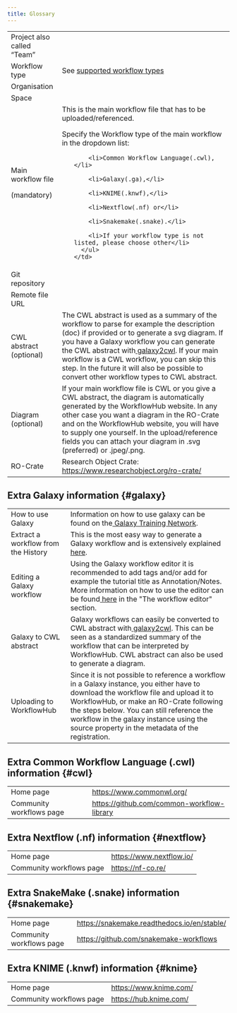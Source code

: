 ```yaml
---
title: Glossary
---
```


<table>
  <tr id="team">
    <td>Project also called “Team”
    </td>
    <td>
    </td>
  </tr>
  <tr id="workflow-type">
    <td>Workflow type
    </td>
    <td>
        See <a href="{{ '/docs/supported-workflow-types' | relative_url }}">supported workflow types</a>
    </td>
  </tr>
  <tr id="organisation">
    <td>Organisation
    </td>
    <td>
    </td>
  </tr>
  <tr id="space">
    <td>Space
    </td>
    <td>
    </td>
  </tr>
  <tr id="main-workflow">
    <td>Main workflow file
      <p>
        (mandatory)</p>
    </td>
    <td>This is the main workflow file that has to be uploaded/referenced.
      <p>
        Specify the Workflow type of the main workflow in the dropdown list:</p>
      <ul>

        <li>Common Workflow Language(.cwl),</li>

        <li>Galaxy(.ga),</li>

        <li>KNIME(.knwf),</li>

        <li>Nextflow(.nf) or</li>

        <li>Snakemake(.snake).</li>

        <li>If your workflow type is not listed, please choose other</li>
      </ul>
    </td>
  </tr>
  <tr id="git-repository">
    <td>Git repository
    </td>
    <td>
    </td>
  </tr>
  <tr id="remote-file-url">
    <td>Remote file URL
    </td>
    <td>
    </td>
  </tr>
  <tr id="abstract-cwl">
    <td>CWL abstract
      <br>(optional)
    </td>
    <td>The CWL abstract is used as a summary of the workflow to parse for example the description (doc) if provided or to generate a svg diagram. If you have a Galaxy workflow you can generate the CWL abstract with<a href="https://github.com/workflowhub-eu/galaxy2cwl"> galaxy2cwl</a>. If your main workflow is a CWL workflow, you can skip this step. In the future it will also be possible to convert other workflow types to CWL abstract.
    </td>
  </tr>
  <tr id="diagram">
    <td>Diagram
      <br>(optional)
    </td>
    <td>If your main workflow file is CWL or you give a CWL abstract, the diagram is automatically generated by the WorkflowHub website. In any other case you want a diagram in the RO-Crate and on the WorkflowHub website, you will have to supply one yourself. In the upload/reference fields you can attach your diagram in .svg (preferred) or .jpeg/.png.
    </td>
  </tr>
  <tr id="ro-crate">
    <td>RO-Crate
    </td>
    <td>Research Object Crate: <a href="https://www.researchobject.org/ro-crate/">https://www.researchobject.org/ro-crate/</a>
    </td>
  </tr>
</table>



## Extra Galaxy information {#galaxy}


<table>
  <tr>
    <td>How to use Galaxy
    </td>
    <td>Information on how to use galaxy can be found on the<a href="https://training.galaxyproject.org/"> Galaxy Training Network</a>.
    </td>
  </tr>
  <tr>
    <td>Extract a workflow from the History
    </td>
    <td>This is the most easy way to generate a Galaxy workflow and is extensively explained<a href="https://galaxyproject.org/learn/advanced-workflow/extract/"> here</a>.
    </td>
  </tr>
  <tr>
    <td>Editing a Galaxy workflow
    </td>
    <td>Using the Galaxy workflow editor it is recommended to add tags and/or add for example the tutorial title as Annotation/Notes. More information on how to use the editor can be found<a href="https://training.galaxyproject.org/training-material/topics/introduction/tutorials/galaxy-intro-101/tutorial.html"> here</a> in the "The workflow editor" section.
    </td>
  </tr>
  <tr>
    <td>Galaxy to CWL abstract
    </td>
    <td>Galaxy workflows can easily be converted to CWL abstract with<a href="https://github.com/workflowhub-eu/galaxy2cwl"> galaxy2cwl</a>. This can be seen as a standardized summary of the workflow that can be interpreted by WorkflowHub. CWL abstract can also be used to generate a diagram.
    </td>
  </tr>
  <tr>
    <td>Uploading to WorkflowHub
    </td>
    <td>Since it is not possible to reference a workflow in a Galaxy instance, you either have to download the workflow file and upload it to WorkflowHub, or make an RO-Crate following the steps below. You can still reference the workflow in the galaxy instance using the source property in the metadata of the registration.
    </td>
  </tr>
</table>



## Extra Common Workflow Language (.cwl) information {#cwl}


<table>
  <tr>
    <td>Home page
    </td>
    <td><a href="https://www.commonwl.org/">https://www.commonwl.org/</a>
    </td>
  </tr>
  <tr>
    <td>Community workflows page
    </td>
    <td><a href="https://github.com/common-workflow-library">https://github.com/common-workflow-library</a>
    </td>
  </tr>
</table>




## Extra Nextflow (.nf) information {#nextflow}


<table>
  <tr>
    <td>Home page
    </td>
    <td><a href="https://www.nextflow.io/">https://www.nextflow.io/</a>
    </td>
  </tr>
  <tr>
    <td>Community workflows page
    </td>
    <td><a href="https://nf-co.re/">https://nf-co.re/</a>
    </td>
  </tr>
</table>



## Extra SnakeMake (.snake) information {#snakemake}


<table>
  <tr>
    <td>Home page
    </td>
    <td><a href="https://snakemake.readthedocs.io/en/stable/">https://snakemake.readthedocs.io/en/stable/</a>
    </td>
  </tr>
  <tr>
    <td>Community workflows page
    </td>
    <td><a href="https://github.com/snakemake-workflows">https://github.com/snakemake-workflows</a>
    </td>
  </tr>
</table>



## Extra KNIME (.knwf) information {#knime}


<table>
  <tr>
    <td>Home page
    </td>
    <td>
      <a href="https://www.knime.com/">https://www.knime.com/</a>
    </td>
  </tr>
  <tr>
    <td>
      Community workflows page
    </td>
    <td>
      <a href="https://hub.knime.com/">https://hub.knime.com/</a>
    </td>
  </tr>
</table>
